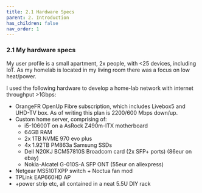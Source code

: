 ```yaml
---
title: 2.1 Hardware Specs
parent: 2. Introduction
has_children: false
nav_order: 1
---
```


### 2.1 My hardware specs
My user profile is a small apartment, 2x people, with <25 devices, including IoT. As my homelab is located in my living room there was a focus on low heat/power.

I used the following hardware to develop a home-lab network with internet throughput >1Gbps:
* OrangeFR OpenUp Fibre subscription, which includes Livebox5 and UHD-TV box. As of writing this plan is 2200/600 Mbps down/up.
* Custom home server, comprising of:
  * i5-10600T on a AsRock Z490m-ITX motherboard
  * 64GB RAM
  * 2x 1TB NVME 970 evo plus
  * 4x 1.92TB PM863a Samsung SSDs
  * Dell N20KJ BCM57810S Broadcom card (2x SFP+ ports) (86eur on ebay)
  * Nokia-Alcatel G-010S-A SFP ONT (55eur on aliexpress)
* Netgear MS510TXPP switch + Noctua fan mod
* TPLink EAP660HD AP
* +power strip etc, all contained in a neat 5.5U DIY rack
